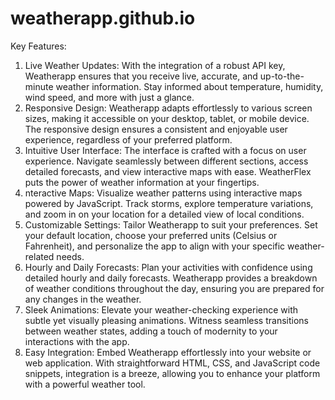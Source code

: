 # weatherapp.github.io


Key Features:

1. Live Weather Updates: With the integration of a robust API key, Weatherapp ensures that you receive live, accurate, and up-to-the-minute weather information. Stay informed about temperature, humidity, wind speed, and more with just a glance.
2. Responsive Design: Weatherapp adapts effortlessly to various screen sizes, making it accessible on your desktop, tablet, or mobile device. The responsive design ensures a consistent and enjoyable user experience, regardless of your preferred platform.
3. Intuitive User Interface: The interface is crafted with a focus on user experience. Navigate seamlessly between different sections, access detailed forecasts, and view interactive maps with ease. WeatherFlex puts the power of weather information at your fingertips.
4. nteractive Maps: Visualize weather patterns using interactive maps powered by JavaScript. Track storms, explore temperature variations, and zoom in on your location for a detailed view of local conditions.
5. Customizable Settings: Tailor Weatherapp to suit your preferences. Set your default location, choose your preferred units (Celsius or Fahrenheit), and personalize the app to align with your specific weather-related needs.
6. Hourly and Daily Forecasts: Plan your activities with confidence using detailed hourly and daily forecasts. Weatherapp provides a breakdown of weather conditions throughout the day, ensuring you are prepared for any changes in the weather.
7. Sleek Animations: Elevate your weather-checking experience with subtle yet visually pleasing animations. Witness seamless transitions between weather states, adding a touch of modernity to your interactions with the app.
8. Easy Integration: Embed Weatherapp effortlessly into your website or web application. With straightforward HTML, CSS, and JavaScript code snippets, integration is a breeze, allowing you to enhance your platform with a powerful weather tool.
